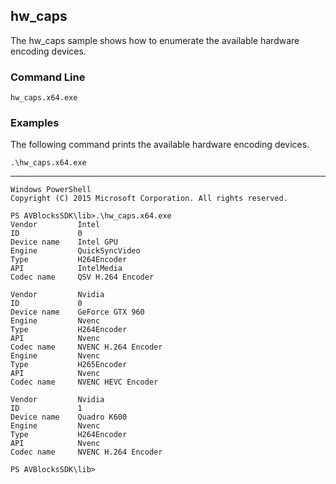 ## hw_caps

The hw_caps sample shows how to enumerate the available hardware encoding devices.  

### Command Line

	hw_caps.x64.exe 

###	Examples

The following command prints the available hardware encoding devices.
	
	.\hw_caps.x64.exe 

***

	Windows PowerShell
	Copyright (C) 2015 Microsoft Corporation. All rights reserved.
	
	PS AVBlocksSDK\lib>.\hw_caps.x64.exe 
	Vendor         Intel
	ID             0
	Device name    Intel GPU
	Engine         QuickSyncVideo
	Type           H264Encoder
	API            IntelMedia
	Codec name     QSV H.264 Encoder
	
	Vendor         Nvidia
	ID             0
	Device name    GeForce GTX 960
	Engine         Nvenc
	Type           H264Encoder
	API            Nvenc
	Codec name     NVENC H.264 Encoder
	Engine         Nvenc
	Type           H265Encoder
	API            Nvenc
	Codec name     NVENC HEVC Encoder
	
	Vendor         Nvidia
	ID             1
	Device name    Quadro K600
	Engine         Nvenc
	Type           H264Encoder
	API            Nvenc
	Codec name     NVENC H.264 Encoder

	PS AVBlocksSDK\lib>
